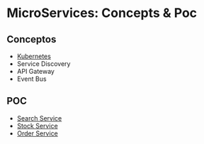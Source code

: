 # MicroServices: Concepts & Poc

## Conceptos

- [Kubernetes](Kubernetes.md)
- Service Discovery
- API Gateway
- Event Bus

## POC

- [Search Service](SearchService/README.md)
- [Stock Service](StockService/README.md)
- [Order Service](OrderService/README.md)